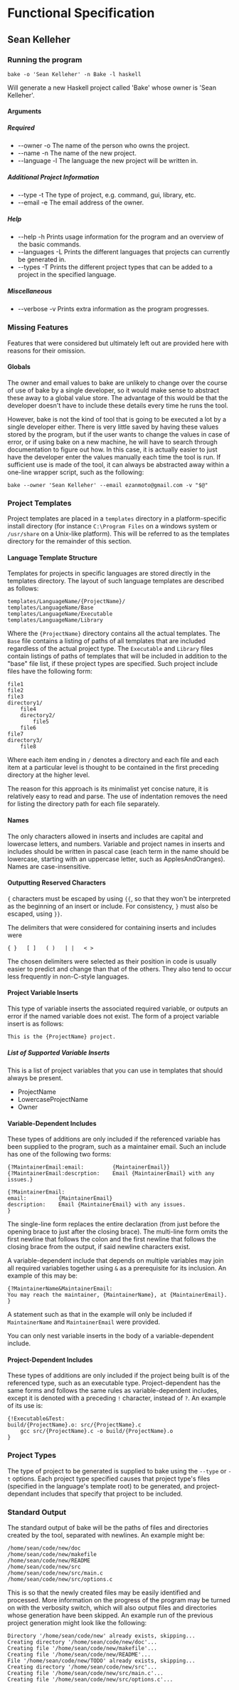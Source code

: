Functional Specification
========================

Sean Kelleher
-------------

### Running the program

    bake -o 'Sean Kelleher' -n Bake -l haskell

Will generate a new Haskell project called 'Bake' whose owner is 'Sean
Kelleher'.

#### Arguments

##### Required

+ --owner       -o  The name of the person who owns the project.
+ --name        -n  The name of the new project.
+ --language    -l  The language the new project will be written in.

##### Additional Project Information

+ --type        -t  The type of project, e.g. command, gui, library, etc.
+ --email       -e  The email address of the owner.

##### Help

+ --help        -h  Prints usage information for the program and an overview of
                    the basic commands.
+ --languages   -L  Prints the different languages that projects can currently
                    be generated in.
+ --types       -T  Prints the different project types that can be added to a
                    project in the specified language.

##### Miscellaneous

+ --verbose     -v  Prints extra information as the program progresses.

### Missing Features

Features that were considered but ultimately left out are provided here with
reasons for their omission.

#### Globals

The owner and email values to bake are unlikely to change over the course of use
of bake by a single developer, so it would make sense to abstract these away to
a global value store. The advantage of this would be that the developer doesn't
have to include these details every time he runs the tool.

However, bake is not the kind of tool that is going to be executed a lot by a
single developer either. There is very little saved by having these values
stored by the program, but if the user wants to change the values in case of
error, or if using bake on a new machine, he will have to search through
documentation to figure out how. In this case, it is actually easier to just
have the developer enter the values manually each time the tool is run. If
sufficient use is made of the tool, it can always be abstracted away within a
one-line wrapper script, such as the following:

    bake --owner 'Sean Kelleher' --email ezanmoto@gmail.com -v "$@"

### Project Templates

Project templates are placed in a `templates` directory in a platform-specific
install directory (for instance `C:\Program Files` on a windows system or
`/usr/share` on a Unix-like platform). This will be referred to as the templates
directory for the remainder of this section.

#### Language Template Structure

Templates for projects in specific languages are stored directly in the
templates directory. The layout of such language templates are described as
follows:

    templates/LanguageName/{ProjectName}/
    templates/LanguageName/Base
    templates/LanguageName/Executable
    templates/LanguageName/Library

Where the `{ProjectName}` directory contains all the actual templates. The
`Base` file contains a listing of paths of all templates that are included
regardless of the actual project type. The `Executable` and `Library` files
contain listings of paths of templates that will be included in addition to the
"base" file list, if these project types are specified. Such project include
files have the following form:

    file1
    file2
    file3
    directory1/
        file4
        directory2/
            file5
        file6
    file7
    directory3/
        file8

Where each item ending in `/` denotes a directory and each file and each item at 
a particular level is thought to be contained in the first preceding directory
at the higher level.

The reason for this approach is its minimalist yet concise nature, it is
relatively easy to read and parse. The use of indentation removes the need for
listing the directory path for each file separately.

#### Names

The only characters allowed in inserts and includes are capital and lowercase
letters, and numbers. Variable and project names in inserts and includes should
be written in pascal case (each term in the name should be lowercase, starting
with an uppercase letter, such as ApplesAndOranges). Names are case-insensitive.

#### Outputting Reserved Characters

`{` characters must be escaped by using `{{`, so that they won't be interpreted
as the beginning of an insert or include. For consistency, `}` must also be
escaped, using `}}`.

The delimiters that were considered for containing inserts and includes were

    { }   [ ]   ( )   | |   < >

The chosen delimiters were selected as their position in code is usually easier
to predict and change than that of the others. They also tend to occur less
frequently in non-C-style languages.

#### Project Variable Inserts

This type of variable inserts the associated required variable, or outputs an
error if the named variable does not exist. The form of a project variable
insert is as follows:

    This is the {ProjectName} project.

##### List of Supported Variable Inserts

This is a list of project variables that you can use in templates that should
always be present.

+ ProjectName
+ LowercaseProjectName
+ Owner

#### Variable-Dependent Includes

These types of additions are only included if the referenced variable has been
supplied to the program, such as a maintainer email. Such an include has one of
the following two forms:

    {?MaintainerEmail:email:         {MaintainerEmail}}
    {?MaintainerEmail:descrption:    Email {MaintainerEmail} with any issues.}

    {?MaintainerEmail:
    email:          {MaintainerEmail}
    description:    Email {MaintainerEmail} with any issues.
    }

The single-line form replaces the entire declaration (from just before the
opening brace to just after the closing brace). The multi-line form omits the
first newline that follows the colon and the first newline that follows the
closing brace from the output, if said newline characters exist.

A variable-dependent include that depends on multiple variables may join all
required variables together using `&` as a prerequisite for its inclusion. An
example of this may be:

    {?MaintainerName&MaintainerEmail:
    You may reach the maintainer, {MaintainerName}, at {MaintainerEmail}.
    }

A statement such as that in the example will only be included if
`MaintainerName` and `MaintainerEmail` were provided.

You can only nest variable inserts in the body of a variable-dependent include.

#### Project-Dependent Includes

These types of additions are only included if the project being built is of the
referenced type, such as an executable type. Project-dependent has the same
forms and follows the same rules as variable-dependent includes, except it is
denoted with a preceding `!` character, instead of `?`. An example of its use
is:

    {!Executable&Test:
    build/{ProjectName}.o: src/{ProjectName}.c
        gcc src/{ProjectName}.c -o build/{ProjectName}.o
    }

### Project Types

The type of project to be generated is supplied to bake using the `--type` or
`-t` options. Each project type specified causes that project type's files
(specified in the language's template root) to be generated, and
project-dependant includes that specify that project to be included.

### Standard Output

The standard output of bake will be the paths of files and directories created
by the tool, separated with newlines. An example might be:

    /home/sean/code/new/doc
    /home/sean/code/new/makefile
    /home/sean/code/new/README
    /home/sean/code/new/src
    /home/sean/code/new/src/main.c
    /home/sean/code/new/src/options.c

This is so that the newly created files may be easily identified and processed.
More information on the progress of the program may be turned on with the
verbosity switch, which will also output files and directories whose generation
have been skipped. An example run of the previous project generation might look
like the following:

    Directory '/home/sean/code/new' already exists, skipping...
    Creating directory '/home/sean/code/new/doc'...
    Creating file '/home/sean/code/new/makefile'...
    Creating file '/home/sean/code/new/README'...
    File '/home/sean/code/new/TODO' already exists, skipping...
    Creating directory '/home/sean/code/new/src'...
    Creating file '/home/sean/code/new/src/main.c'...
    Creating file '/home/sean/code/new/src/options.c'...
